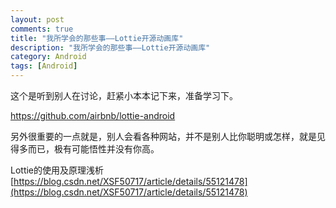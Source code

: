 ```yaml
---
layout: post
comments: true
title: "我所学会的那些事——Lottie开源动画库"
description: "我所学会的那些事——Lottie开源动画库"
category: Android
tags: [Android]
---
```


这个是听到别人在讨论，赶紧小本本记下来，准备学习下。

https://github.com/airbnb/lottie-android

另外很重要的一点就是，别人会看各种网站，并不是别人比你聪明或怎样，就是见得多而已，极有可能悟性并没有你高。

Lottie的使用及原理浅析    
[https://blog.csdn.net/XSF50717/article/details/55121478](https://blog.csdn.net/XSF50717/article/details/55121478)    

